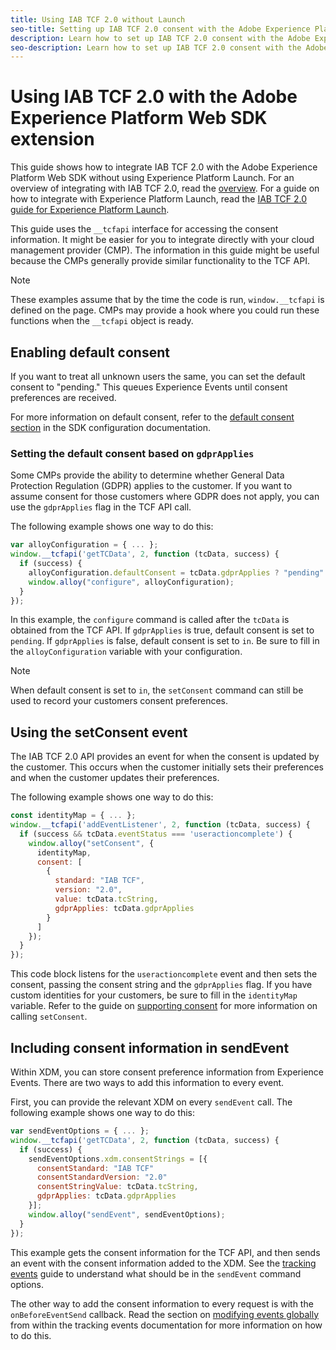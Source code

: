 ```yaml
---
title: Using IAB TCF 2.0 without Launch
seo-title: Setting up IAB TCF 2.0 consent with the Adobe Experience Platform Web SDK
description: Learn how to set up IAB TCF 2.0 consent with the Adobe Experience Platform Web SDK
seo-description: Learn how to set up IAB TCF 2.0 consent with the Adobe Experience Platform Web SDK
---
```


# Using IAB TCF 2.0 with the Adobe Experience Platform Web SDK extension

This guide shows how to integrate IAB TCF 2.0 with the Adobe Experience Platform Web SDK without using Experience Platform Launch. For an overview of integrating with IAB TCF 2.0, read the [overview](./overview.md). For a guide on how to integrate with Experience Platform Launch, read the [IAB TCF 2.0 guide for Experience Platform Launch](./with-launch.md). 

This guide uses the `__tcfapi` interface for accessing the consent information. It might be easier for you to integrate directly with your cloud management provider (CMP). The information in this guide might be useful because the CMPs generally provide similar functionality to the TCF API.

>[!NOTE]
>
>These examples assume that by the time the code is run, `window.__tcfapi` is defined on the page. CMPs may provide a hook where you could run these functions when the `__tcfapi` object is ready.

## Enabling default consent

If you want to treat all unknown users the same, you can set the default consent to "pending." This queues Experience Events until consent preferences are received.

For more information on default consent, refer to the [default consent section](../fundamentals/configuring-the-sdk.md#default-consent) in the SDK configuration documentation.

### Setting the default consent based on `gdprApplies`

Some CMPs provide the ability to determine whether General Data Protection Regulation (GDPR) applies to the customer. If you want to assume consent for those customers where GDPR does not apply, you can use the `gdprApplies` flag in the TCF API call. 

The following example shows one way to do this:

```javascript
var alloyConfiguration = { ... };
window.__tcfapi('getTCData', 2, function (tcData, success) {
  if (success) {
    alloyConfiguration.defaultConsent = tcData.gdprApplies ? "pending" : "in";
    window.alloy("configure", alloyConfiguration);
  }
});
```

In this example, the `configure` command is called after the `tcData` is obtained from the TCF API. If `gdprApplies` is true, default consent is set to `pending`. If `gdprApplies` is false, default consent is set to `in`. Be sure to fill in the `alloyConfiguration` variable with your configuration.

>[!NOTE]
>
>When default consent is set to `in`, the `setConsent` command can still be used to record your customers consent preferences.

## Using the setConsent event

The IAB TCF 2.0 API provides an event for when the consent is updated by the customer. This occurs when the customer initially sets their preferences and when the customer updates their preferences. 

The following example shows one way to do this:

```javascript
const identityMap = { ... };
window.__tcfapi('addEventListener', 2, function (tcData, success) {
  if (success && tcData.eventStatus === 'useractioncomplete') {
    window.alloy("setConsent", {
      identityMap,
      consent: [
        {
          standard: "IAB TCF",
          version: "2.0",
          value: tcData.tcString,
          gdprApplies: tcData.gdprApplies
        }
      ]
    });
  }
});
```

This code block listens for the `useractioncomplete` event and then sets the consent, passing the consent string and the `gdprApplies` flag. If you have custom identities for your customers, be sure to fill in the `identityMap` variable. Refer to the guide on [supporting consent](../../fundamentals/supporting-consent.md) for more information on calling `setConsent`.

## Including consent information in sendEvent

Within XDM, you can store consent preference information from Experience Events. There are two ways to add this information to every event.

First, you can provide the relevant XDM on every `sendEvent` call. The following example shows one way to do this:

```javascript
var sendEventOptions = { ... };
window.__tcfapi('getTCData', 2, function (tcData, success) {
  if (success) {
    sendEventOptions.xdm.consentStrings = [{
      consentStandard: "IAB TCF"
      consentStandardVersion: "2.0"
      consentStringValue: tcData.tcString,
      gdprApplies: tcData.gdprApplies
    }];
    window.alloy("sendEvent", sendEventOptions);
  }
});
```

This example gets the consent information for the TCF API, and then sends an event with the consent information added to the XDM. See the [tracking events](../../fundamentals/tracking-events.md) guide to understand what should be in the `sendEvent` command options.

The other way to add the consent information to every request is with the `onBeforeEventSend` callback. Read the section on [modifying events globally](../../fundamentals/tracking-events.md#modifying-events-globally) from within the tracking events documentation for more information on how to do this.